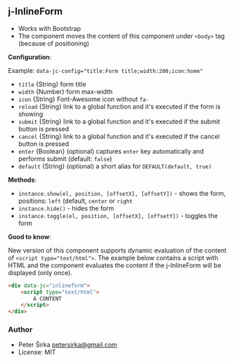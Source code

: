 ## j-InlineForm

- Works with Bootstrap
- The component moves the content of this component under `<body>` tag (because of positioning)

__Configuration__:

Example: `data-jc-config="title:Form title;width:200;icon:home"`

- `title` {String} form title
- `width` {Number} form max-width
- `icon` {String} Font-Awesome icon without `fa-`
- `reload` {String} link to a global function and it's executed if the form is showing
- `submit` {String} link to a global function and it's executed if the submit button is pressed
- `cancel` {String} link to a global function and it's executed if the cancel button is pressed
- `enter` {Boolean} (optional) captures `enter` key automatically and performs submit (default: `false`)
- `default` {String} (optional) a short alias for `DEFAULT(default, true)`

__Methods__:

- `instance.show(el, position, [offsetX], [offsetY])` - shows the form, positions: `left` (default, `center` or `right`
- `instance.hide()` - hides the form
- `instance.toggle(el, position, [offsetX], [offsetY])` - toggles the form

__Good to know__:

New version of this component supports dynamic evaluation of the content of `<script type="text/html">`. The example below contains a script with HTML and the component evaluates the content if the j-InlineForm will be displayed (only once).

```html
<div data-jc="inlineform">
	<script type="text/html">
		A CONTENT
	</script>
</div>
```

### Author

- Peter Širka <petersirka@gmail.com>
- License: MIT